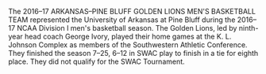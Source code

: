 The 2016–17 ARKANSAS–PINE BLUFF GOLDEN LIONS MEN'S BASKETBALL TEAM represented the University of Arkansas at Pine Bluff during the 2016–17 NCAA Division I men's basketball season. The Golden Lions, led by ninth-year head coach George Ivory, played their home games at the K. L. Johnson Complex as members of the Southwestern Athletic Conference. They finished the season 7–25, 6–12 in SWAC play to finish in a tie for eighth place. They did not qualify for the SWAC Tournament.
